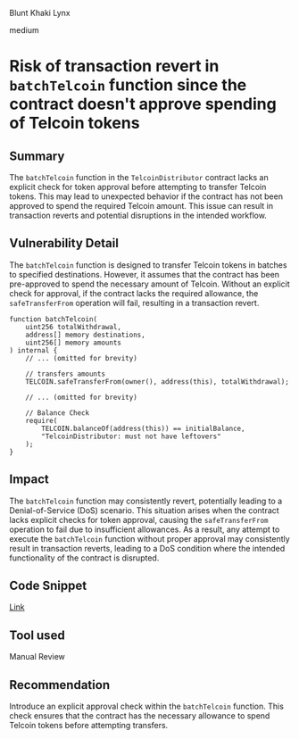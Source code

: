 Blunt Khaki Lynx

medium

# Risk of transaction revert in `batchTelcoin` function since the contract doesn't approve spending of Telcoin tokens

## Summary
The `batchTelcoin` function in the `TelcoinDistributor` contract lacks an explicit check for token approval before attempting to transfer Telcoin tokens. This may lead to unexpected behavior if the contract has not been approved to spend the required Telcoin amount. This issue can result in transaction reverts and potential disruptions in the intended workflow.
## Vulnerability Detail
The `batchTelcoin` function is designed to transfer Telcoin tokens in batches to specified destinations. However, it assumes that the contract has been pre-approved to spend the necessary amount of Telcoin. Without an explicit check for approval, if the contract lacks the required allowance, the `safeTransferFrom` operation will fail, resulting in a transaction revert.
```solidity
function batchTelcoin(
    uint256 totalWithdrawal,
    address[] memory destinations,
    uint256[] memory amounts
) internal {
    // ... (omitted for brevity)

    // transfers amounts
    TELCOIN.safeTransferFrom(owner(), address(this), totalWithdrawal);

    // ... (omitted for brevity)

    // Balance Check
    require(
        TELCOIN.balanceOf(address(this)) == initialBalance,
        "TelcoinDistributor: must not have leftovers"
    );
}

```
## Impact
The `batchTelcoin` function may consistently revert, potentially leading to a Denial-of-Service (DoS) scenario. This situation arises when the contract lacks explicit checks for token approval, causing the `safeTransferFrom` operation to fail due to insufficient allowances. As a result, any attempt to execute the `batchTelcoin` function without proper approval may consistently result in transaction reverts, leading to a DoS condition where the intended functionality of the contract is disrupted.
## Code Snippet
[Link](https://github.com/sherlock-audit/2024-01-telcoin/blob/main/telcoin-audit/contracts/protocol/core/TelcoinDistributor.sol#L185-L203)
## Tool used

Manual Review

## Recommendation
Introduce an explicit approval check within the `batchTelcoin` function. This check ensures that the contract has the necessary allowance to spend Telcoin tokens before attempting transfers. 